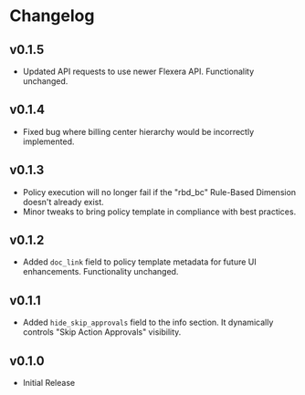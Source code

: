 # Changelog

## v0.1.5

- Updated API requests to use newer Flexera API. Functionality unchanged.

## v0.1.4

- Fixed bug where billing center hierarchy would be incorrectly implemented.

## v0.1.3

- Policy execution will no longer fail if the "rbd_bc" Rule-Based Dimension doesn't already exist.
- Minor tweaks to bring policy template in compliance with best practices.

## v0.1.2

- Added `doc_link` field to policy template metadata for future UI enhancements. Functionality unchanged.

## v0.1.1

- Added `hide_skip_approvals` field to the info section. It dynamically controls "Skip Action Approvals" visibility.

## v0.1.0

- Initial Release
